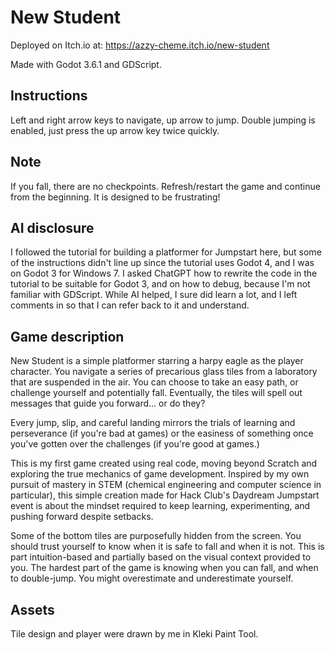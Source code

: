 # New Student

Deployed on Itch.io at: https://azzy-cheme.itch.io/new-student

Made with Godot 3.6.1 and GDScript.

## Instructions

Left and right arrow keys to navigate, up arrow to jump. Double jumping is enabled, just press the up arrow key twice quickly. 

## Note

If you fall, there are no checkpoints. Refresh/restart the game and continue from the beginning. It is designed to be frustrating!

## AI disclosure

I followed the tutorial for building a platformer for Jumpstart here, but some of the instructions didn't line up since the tutorial uses Godot 4, and I was on Godot 3 for Windows 7. I asked ChatGPT how to rewrite the code in the tutorial to be suitable for Godot 3, and on how to debug, because I'm not familiar with GDScript. While AI helped, I sure did learn a lot, and I left comments in so that I can refer back to it and understand.

## Game description

New Student is a simple platformer starring a harpy eagle as the player character. You navigate a series of precarious glass tiles from a laboratory that are suspended in the air. You can choose to take an easy path, or challenge yourself and potentially fall. Eventually, the tiles will spell out messages that guide you forward... or do they?

Every jump, slip, and careful landing mirrors the trials of learning and perseverance (if you're bad at games) or the easiness of something once you've gotten over the challenges (if you're good at games.) 

This is my first game created using real code, moving beyond Scratch and exploring the true mechanics of game development. Inspired by my own pursuit of mastery in STEM (chemical engineering and computer science in particular), this simple creation made for Hack Club's Daydream Jumpstart event is about the mindset required to keep learning, experimenting, and pushing forward despite setbacks.

Some of the bottom tiles are purposefully hidden from the screen. You should trust yourself to know when it is safe to fall and when it is not. This is part intuition-based and partially based on the visual context provided to you. The hardest part of the game is knowing when you can fall, and when to double-jump. You might overestimate and underestimate yourself.

## Assets

Tile design and player were drawn by me in Kleki Paint Tool.

